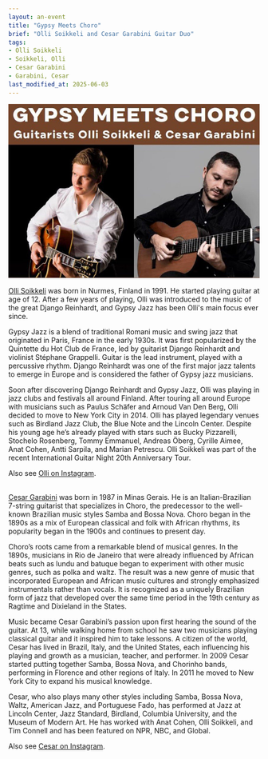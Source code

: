 ```yaml
---
layout: an-event
title: "Gypsy Meets Choro"
brief: "Olli Soikkeli and Cesar Garabini Guitar Duo"
tags:
- Olli Soikkeli
- Soikkeli, Olli
- Cesar Garabini
- Garabini, Cesar
last_modified_at: 2025-06-03
---
```


![GypsyMeetsChoro](/pics/20221210-SoikkeliGarabiniDuo.jpg)

[Olli Soikkeli](https://www.ollisoikkeli.com/) was born in Nurmes, Finland in 1991. He started playing guitar at age of 12. After a few years of playing, Olli was introduced to the music of the great Django Reinhardt, and Gypsy Jazz has been Olli's main focus ever since.

Gypsy Jazz is a blend of traditional Romani music and swing jazz that originated in Paris, France in the early 1930s. It was first popularized by the Quintette du Hot Club de France, led by guitarist Django Reinhardt and violinist Stéphane Grappelli. Guitar is the lead instrument, played with a percussive rhythm. Django Reinhardt was one of the first major jazz talents to emerge in Europe and is considered the father of Gypsy jazz musicians.

Soon after discovering Django Reinhardt and Gypsy Jazz, Olli was playing in jazz clubs and festivals all around Finland. After touring all around Europe with musicians such as Paulus Schäfer and Arnoud Van Den Berg, Olli decided to move to New York City in 2014. Olli has played legendary venues such as Birdland Jazz Club, the Blue Note and the Lincoln Center. Despite his young age he’s already played with stars such as Bucky Pizzarelli, Stochelo Rosenberg, Tommy Emmanuel, Andreas Öberg, Cyrille Aimee, Anat Cohen, Antti Sarpila, and Marian Petrescu. Olli Soikkeli was part of the recent International Guitar Night 20th Anniversary Tour.

Also see [Olli on Instagram](https://www.instagram.com/ollisoikkeli/?hl=en).  
<br>

[Cesar Garabini](https://cesargarabini.weebly.com/) was born in 1987 in Minas Gerais. He is an Italian-Brazilian 7-string guitarist that specializes in Choro, the predecessor to the well-known Brazilian music styles Samba and Bossa Nova. Choro began in the 1890s as a mix of European classical and folk with African rhythms, its popularity began in the 1900s and continues to present day.

Choro’s roots came from a remarkable blend of musical genres. In the 1890s, musicians in Rio de Janeiro that were already influenced by African beats such as lundu and batuque began to experiment with other music genres, such as polka and waltz. The result was a new genre of music that incorporated European and African music cultures and strongly emphasized instrumentals rather than vocals. It is recognized as a uniquely Brazilian form of jazz that developed over the same time period in the 19th century as Ragtime and Dixieland in the States.

Music became Cesar Garabini’s passion upon first hearing the sound of the guitar. At 13, while walking home from school he saw two musicians playing classical guitar and it inspired him to take lessons. A citizen of the world, Cesar has lived in Brazil, Italy, and the United States, each influencing his playing and growth as a musician, teacher, and performer. In 2009 Cesar started putting together Samba, Bossa Nova, and Chorinho bands, performing in Florence and other regions of Italy. In 2011 he moved to New York City to expand his musical knowledge.

Cesar, who also plays many other styles including Samba, Bossa Nova, Waltz, American Jazz, and Portuguese Fado, has performed at Jazz at Lincoln Center, Jazz Standard, Birdland, Columbia University, and the Museum of Modern Art. He has worked with Anat Cohen, Olli Soikkeli, and Tim Connell and has been featured on NPR, NBC, and Global.

Also see [Cesar on Instagram](https://www.instagram.com/cesargarabini/?hl=en).

